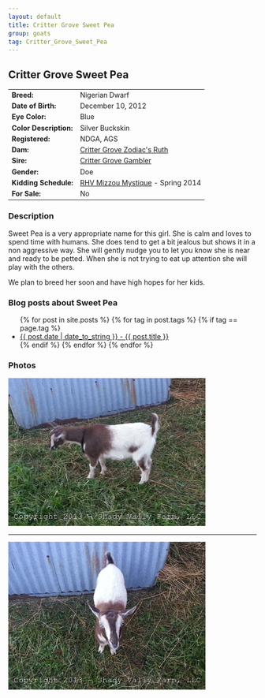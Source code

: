 ```yaml
---
layout: default
title: Critter Grove Sweet Pea
group: goats
tag: Critter_Grove_Sweet_Pea
---
```


## Critter Grove Sweet Pea
| | |
|:---|:---
|**Breed:**|Nigerian Dwarf
|**Date of Birth:**|December 10, 2012
|**Eye Color:**|Blue
|**Color Description:**|Silver Buckskin
|**Registered:**|NDGA, AGS
|**Dam:**|[Critter Grove Zodiac's Ruth](http://www.crittergroveranch.com/does.html)
|**Sire:**|[Critter Grove Gambler](http://www.crittergroveranch.com/bucks.html)
|**Gender:**|Doe
|**Kidding Schedule:**|[RHV Mizzou Mystique](/goats/RHV_Mizzou_Mystique) - Spring 2014
|**For Sale:**|No

### Description

Sweet Pea is a very appropriate name for this girl. She is calm and loves to
spend time with humans. She does tend to get a bit jealous but shows it in
a non aggressive way. She will gently nudge you to let you know she is near
and ready to be petted.  When she is not trying to eat up attention she will
play with the others. 

We plan to breed her soon and have high hopes for her kids.

### Blog posts about Sweet Pea

<ul>
  {% for post in site.posts %}
    {% for tag in post.tags %}
      {% if tag == page.tag %}
        <li><a href="{{ post.url }}">{{ post.date | date_to_string }} - {{ post.title }}</a></li>
      {% endif %}
    {% endfor %}
  {% endfor %}
</ul>

### Photos

<img src="/images/goats/Critter_Grove_Sweet_Pea/Critter_Grove_Sweet_Pea_1.jpg" alt="Image of Critter Grove Sweet Pea" class="pic"/>
<hr>
<img src="/images/goats/Critter_Grove_Sweet_Pea/Critter_Grove_Sweet_Pea_0.jpg" alt="Image of Critter Grove Sweet Pea" class="pic"/>


